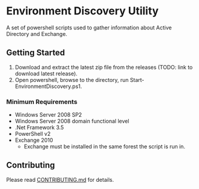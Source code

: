 # Environment Discovery Utility

A set of powershell scripts used to gather information about Active Directory and Exchange.

## Getting Started

1. Download and extract the latest zip file from the releases (TODO: link to download latest release).
2. Open powershell, browse to the directory, run Start-EnvironmentDiscovery.ps1.

### Minimum Requirements

- Windows Server 2008 SP2
- Windows Server 2008 domain functional level 
- .Net Framework 3.5
- PowerShell v2
- Exchange 2010
  - Exchange must be installed in the same forest the script is run in.
  
## Contributing

Please read [CONTRIBUTING.md]() for details.
